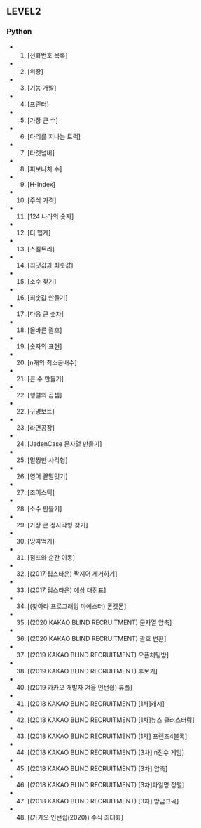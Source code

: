 ## LEVEL2

### Python <br>

 - 1.  [전화번호 목록]
 - 2.  [위장]
 - 3.  [기능 개발]
 - 4.  [프린터]
 - 5.  [가장 큰 수]
 - 6.  [다리를 지나는 트럭]
 - 7.  [타켓넘버]
 - 8.  [피보나치 수]
 - 9.  [H-Index]
 - 10. [주식 가격]
 - 11. [124 나라의 숫자]
 - 12. [더 맵게]
 - 13. [스킬트리]
 - 14. [최댓값과 최솟값]
 - 15. [소수 찾기]
 - 16. [최솟값 만들기]
 - 17. [다음 큰 숫자]
 - 18. [올바른 괄호]
 - 19. [숫자의 표현]
 - 20. [n개의 최소공배수]
 - 21. [큰 수 만들기]
 - 22. [행렬의 곱셈]
 - 22. [구명보트]
 - 23. [라면공장]
 - 24. [JadenCase 문자열 만들기]
 - 25. [멀쩡한 사각형]
 - 26. [영어 끝말잇기]
 - 27. [조이스틱]
 - 28. [소수 만들기]
 - 29. [가장 큰 정사각형 찾기]
 - 30. [땅따먹기]
 - 31. [점프와 순간 이동]
 - 32. [(2017 팁스타운) 짝지어 제거하기]
 - 33. [(2017 팁스타운) 예상 대진표]
 - 34. [(찾아라 프로그래밍 마에스터) 폰켓몬]
 - 35. [(2020 KAKAO BLIND RECRUITMENT) 문자열 압축]
 - 36. [(2020 KAKAO BLIND RECRUITMENT) 괄호 변환]
 - 37. [(2019 KAKAO BLIND RECRUITMENT) 오픈채팅방]
 - 38. [(2019 KAKAO BLIND RECRUITMENT) 후보키]
 - 40. [(2019 카카오 개발자 겨울 인턴쉽) 튜플]
 - 41. [(2018 KAKAO BLIND RECRUITMENT) [1차]캐시]
 - 42. [(2018 KAKAO BLIND RECRUITMENT) [1차]뉴스 클러스터링]
 - 43. [(2018 KAKAO BLIND RECRUITMENT) [1차] 프렌즈4블록]
 - 44. [(2018 KAKAO BLIND RECRUITMENT) [3차] n진수 게임]
 - 45. [(2018 KAKAO BLIND RECRUITMENT) [3차] 압축]
 - 46. [(2018 KAKAO BLIND RECRUITMENT) [3차]파일명 정렬]
 - 47. [(2018 KAKAO BLIND RECRUITMENT) [3차] 방금그곡]
 - 48. [(카카오 인턴쉽(2020)) 수식 최대화]